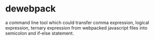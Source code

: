 # dewebpack
a command line tool which could transfer comma expression, logical expression, ternary expression from webpacked javascript files into semicolon and if-else statement.
